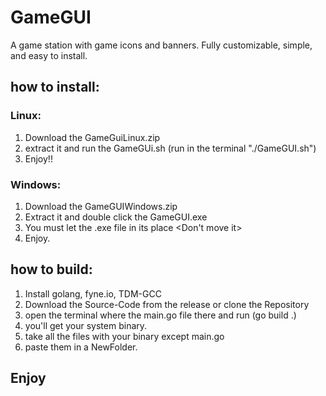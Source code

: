 # GameGUI
A game station with game icons and banners. Fully customizable, simple, and easy to install.
## how to install:
### Linux:
1. Download the GameGuiLinux.zip
2. extract it and run the GameGUi.sh (run in the terminal "./GameGUI.sh")
3. Enjoy!!
### Windows:
1. Download the GameGUIWindows.zip
2. Extract it and double click the GameGUI.exe
3. You must let the .exe file in its place <Don't move it>
4. Enjoy.
## how to build:
1. Install golang, fyne.io, TDM-GCC
2. Download the Source-Code from the release or clone the Repository
3. open the terminal where the main.go file there and run (go build .)
4. you'll get your system binary.
5. take all the files with your binary except main.go
6. paste them in a NewFolder.

## Enjoy